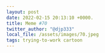 ```yaml
---
layout: post
date: 2022-02-15 20:13:10 +0000.
title: Meme #70
twitter_author: "@djp333"
local_file: /assets/images/70.jpeg
tags: trying-to-work cartoon
---
```

